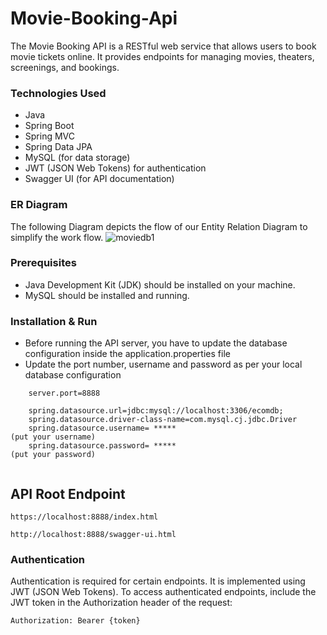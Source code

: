 # Movie-Booking-Api

The Movie Booking API is a RESTful web service that allows users to book movie tickets online. It provides endpoints for managing movies, theaters, screenings, and bookings.


### Technologies Used

- Java
- Spring Boot
- Spring MVC
- Spring Data JPA
- MySQL (for data storage)
- JWT (JSON Web Tokens) for authentication
- Swagger UI (for API documentation)




### ER Diagram
The following Diagram depicts the flow of our Entity Relation Diagram to simplify the work flow.
![moviedb1](https://github.com/ujjawalyt/Movie-Booking-Api/assets/87421981/614d7cc4-380a-44f0-8943-21a46d1c5931)


### Prerequisites
- Java Development Kit (JDK) should be installed on your machine.
- MySQL should be installed and running.


### Installation & Run
- Before running the API server, you have to update the database configuration inside the application.properties file
- Update the port number, username and password as per your local database configuration
````
    server.port=8888

    spring.datasource.url=jdbc:mysql://localhost:3306/ecomdb;
    spring.datasource.driver-class-name=com.mysql.cj.jdbc.Driver
    spring.datasource.username= *****                               (put your username)
    spring.datasource.password= *****                               (put your password)   
    
````
## API Root Endpoint

`https://localhost:8888/index.html`

`http://localhost:8888/swagger-ui.html`


###  Authentication
Authentication is required for certain endpoints. It is implemented using JWT (JSON Web Tokens).
To access authenticated endpoints, include the JWT token in the Authorization header of the request:

`Authorization: Bearer {token}`
